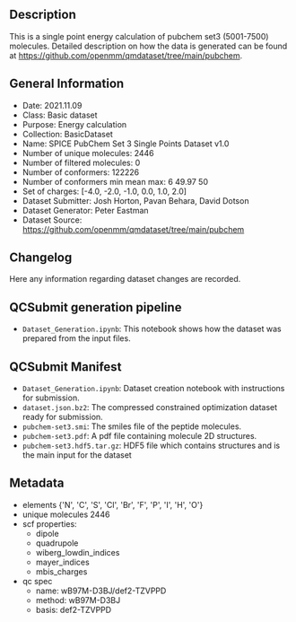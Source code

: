 ## Description

This is a single point energy calculation of pubchem set3 (5001-7500) molecules. Detailed description on how the data is generated can be found at https://github.com/openmm/qmdataset/tree/main/pubchem.

## General Information

 - Date: 2021.11.09
 - Class: Basic dataset 
 - Purpose: Energy calculation
 - Collection: BasicDataset
 - Name: SPICE PubChem Set 3 Single Points Dataset v1.0
 - Number of unique molecules:        2446
 - Number of filtered molecules:      0
 - Number of conformers:              122226
 - Number of conformers min mean max: 6  49.97 50
 - Set of charges: [-4.0, -2.0, -1.0, 0.0, 1.0, 2.0]
 - Dataset Submitter: Josh Horton, Pavan Behara, David Dotson
 - Dataset Generator: Peter Eastman
 - Dataset Source: https://github.com/openmm/qmdataset/tree/main/pubchem

## Changelog

Here any information regarding dataset changes are recorded.

## QCSubmit generation pipeline

 - `Dataset_Generation.ipynb`: This notebook shows how the dataset was prepared from the input files. 
 
## QCSubmit Manifest

- `Dataset_Generation.ipynb`: Dataset creation notebook with instructions for submission.
- `dataset.json.bz2`: The compressed constrained optimization dataset ready for submission.
- `pubchem-set3.smi`: The smiles file of the peptide molecules.
- `pubchem-set3.pdf`: A pdf file containing molecule 2D structures.
- `pubchem-set3.hdf5.tar.gz`: HDF5 file which contains structures and is the main input for the dataset
 
## Metadata

- elements {'N', 'C', 'S', 'Cl', 'Br', 'F', 'P', 'I', 'H', 'O'}
- unique molecules 2446
- scf properties:
    - dipole
    - quadrupole
    - wiberg_lowdin_indices
    - mayer_indices
    - mbis_charges
- qc spec
    - name: wB97M-D3BJ/def2-TZVPPD
    - method: wB97M-D3BJ
    - basis: def2-TZVPPD

